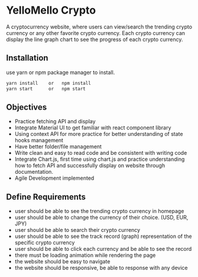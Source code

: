 # YelloMello Crypto

A cryptocurrency website, where users can view/search the trending crypto currency or any other favorite crypto currency.
Each crypto currency can display the line graph chart to see the progress of each crypto currency.

## Installation

use yarn or npm package manager to install.

```bash
yarn install    or   npm install
yarn start      or   npm start
```

## Objectives

- Practice fetching API and display
- Integrate Material UI to get familiar with react component library
- Using context API for more practice for better understanding of state hooks management
- Have better folder/file management
- Write clean and easy to read code and be consistent with writing code
- Integrate Chart.js, first time using chart.js and practice understanding how to fetch API and successfully display on website
  through documentation.
- Agile Development implemented

## Define Requirements

- user should be able to see the trending crypto currency in homepage
- user should be able to change the currency of their choice. (USD, EUR, JPY)
- user should be able to search their crypto currency
- user should be able to see the track record (graph) representation of the specific crypto currency
- user should be able to click each currency and be able to see the record
- there must be loading animation while rendering the page
- the website should be easy to navigate
- the website should be responsive, be able to response with any device

##
